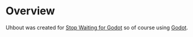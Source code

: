 # Overview
Uhbout was created for [Stop Waiting for Godot](https://itch.io/jam/stop-waiting-for-godot) so of course using [Godot](https://godotengine.org).
